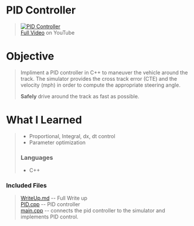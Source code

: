 # PID Controller
> [![PID Controller](WriteUp/PID.gif)](https://youtu.be/ABvo4dIyRwI "PID Controller")  
> [Full Video](https://youtu.be/ABvo4dIyRwI "PID Controller") on YouTube
# Objective
> Impliment a PID controller in C++ to maneuver the vehicle around the track.
> The simulator provides the cross track error (CTE) and the velocity (mph) in order to compute the appropriate steering angle.
>
>**Safely** drive around the track as fast as possible.
>
# What I Learned
> - Proportional, Integral, dx, dt control
> - Parameter optimization
> ### Languages
> - C++
>

### Included Files
> [WriteUp.md](WriteUp.md) -- Full Write up  
> [PID.cpp](src/PID.cpp) -- PID controller  
> [main.cpp](src/main.cpp) -- connects the pid controller to the simulator and implements PID control.
